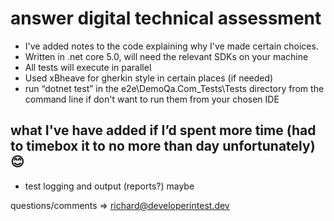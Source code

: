 # answer digital technical assessment

* I've added notes to the code explaining why I've made certain choices.
* Written in .net core 5.0, will need the relevant SDKs on your machine
* All tests will execute in parallel
* Used xBheave for gherkin style in certain places (if needed)
* run “dotnet test” in the e2e\DemoQa.Com_Tests\Tests directory from the command line if don't want to run them from your chosen IDE

## what I've have added if I’d spent more time (had to timebox it to no more than day unfortunately) 😊
* test logging and output (reports?) maybe

questions/comments => richard@developerintest.dev
